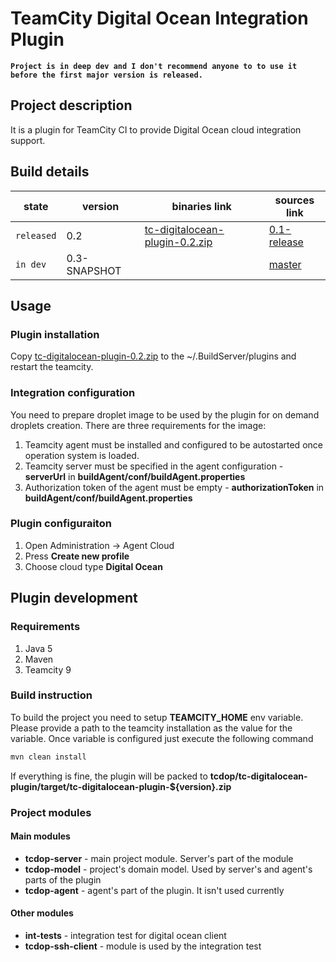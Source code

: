 # TeamCity Digital Ocean Integration Plugin
**`Project is in deep dev and I don't recommend anyone to to use it before the first major version is released.`**

## Project description
It is a plugin for TeamCity CI to provide Digital Ocean cloud integration support. 

## Build details
state  | version       | binaries link | sources link
--- | --- | --- | ---
`released`| 0.2           | [tc-digitalocean-plugin-0.2.zip](http://nexus.beolnix.com/content/repositories/releases/io/cyberstock/tc-digitalocean-plugin/0.2/tc-digitalocean-plugin-0.1.zip) | [0.1-release](https://github.com/beolnix/tcdop/releases/tag/0.2-release)
`in dev`  | 0.3-SNAPSHOT  |        | [master](https://github.com/beolnix/tcdop)

## Usage
### Plugin installation
Copy [tc-digitalocean-plugin-0.2.zip](http://nexus.beolnix.com/content/repositories/releases/io/cyberstock/tc-digitalocean-plugin/0.2/tc-digitalocean-plugin-0.1.zip) to the ~/.BuildServer/plugins and restart the teamcity.

### Integration configuration
You need to prepare droplet image to be used by the plugin for on demand droplets creation.
There are three requirements for the image:

1. Teamcity agent must be installed and configured to be autostarted once operation system is loaded.
2. Teamcity server must be specified in the agent configuration - **serverUrl** in **buildAgent/conf/buildAgent.properties**
3. Authorization token of the agent must be empty - **authorizationToken** in **buildAgent/conf/buildAgent.properties**
  
### Plugin configuraiton
1. Open Administration -> Agent Cloud
2. Press **Create new profile**
3. Choose cloud type **Digital Ocean**

## Plugin development
### Requirements
1. Java 5
2. Maven
3. Teamcity 9

### Build instruction
To build the project you need to setup **TEAMCITY_HOME** env variable. Please provide a path to the teamcity installation as the value for the variable.
Once variable is configured just execute the following command
```bash
mvn clean install
```
If everything is fine, the plugin will be packed to **tcdop/tc-digitalocean-plugin/target/tc-digitalocean-plugin-${version}.zip**

### Project modules
#### Main modules
* **tcdop-server** - main project module. Server's part of the module
* **tcdop-model**  - project's domain model. Used by server's and agent's parts of the plugin
* **tcdop-agent**  - agent's part of the plugin. It isn't used currently

#### Other modules
* **int-tests**    - integration test for digital ocean client
* **tcdop-ssh-client** - module is used by the integration test
